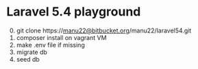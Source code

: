 # Laravel 5.4 playground #

0. git clone https://manu22@bitbucket.org/manu22/laravel54.git
1. composer install on vagrant VM
2. make .env file if missing
3. migrate db
4. seed db